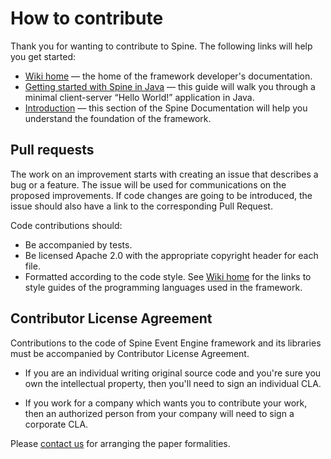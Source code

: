 How to contribute
==================
Thank you for wanting to contribute to Spine. The following links will help you get started:
 * [Wiki home][wiki-home] — the home of the framework developer's documentation.
 * [Getting started with Spine in Java][quick-start] — this guide will walk you through
   a minimal client-server “Hello World!” application in Java. 
 * [Introduction][docs-intro] — this section of the Spine Documentation will help you understand
   the foundation of the framework.
   
Pull requests
-------------
The work on an improvement starts with creating an issue that describes a bug or a feature. The issue will be used for communications on the proposed improvements. 
If code changes are going to be introduced, the issue should also have a link to the corresponding Pull Request.

Code contributions should:
  * Be accompanied by tests.
  * Be licensed Apache 2.0 with the appropriate copyright header for each file.
  * Formatted according to the code style. See [Wiki home][wiki-home] for the links to
    style guides of the programming languages used in the framework.  

Contributor License Agreement
-----------------------------
Contributions to the code of Spine Event Engine framework and its libraries must be accompanied by
Contributor License Agreement.  

 * If you are an individual writing original source code and you're sure you own
   the intellectual property, then you'll need to sign an individual CLA.
   
 * If you work for a company which wants you to contribute your work,
   then an authorized person from your company will need to sign a corporate CLA.

Please [contact us][legal-email] for arranging the paper formalities.
   
[wiki-home]: https://github.com/SpineEventEngine/SpineEventEngine.github.io/wiki
[quick-start]: https://spine.io/docs/quick-start
[docs-intro]: https://spine.io/docs/introduction
[legal-email]: mailto:legal@teamdev.com
